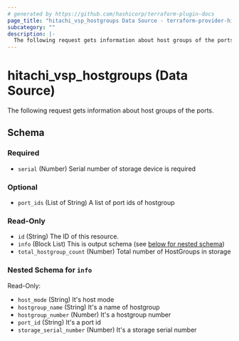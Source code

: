```yaml
---
# generated by https://github.com/hashicorp/terraform-plugin-docs
page_title: "hitachi_vsp_hostgroups Data Source - terraform-provider-hitachi"
subcategory: ""
description: |-
  The following request gets information about host groups of the ports.
---
```


# hitachi_vsp_hostgroups (Data Source)

The following request gets information about host groups of the ports.



<!-- schema generated by tfplugindocs -->
## Schema

### Required

- `serial` (Number) Serial number of storage device is required

### Optional

- `port_ids` (List of String) A list of port ids of hostgroup

### Read-Only

- `id` (String) The ID of this resource.
- `info` (Block List) This is output schema (see [below for nested schema](#nestedblock--info))
- `total_hostgroup_count` (Number) Total number of HostGroups in storage

<a id="nestedblock--info"></a>
### Nested Schema for `info`

Read-Only:

- `host_mode` (String) It's host mode
- `hostgroup_name` (String) It's a name of hostgroup
- `hostgroup_number` (Number) It's a hostgroup number
- `port_id` (String) It's a port id
- `storage_serial_number` (Number) It's a storage serial number
